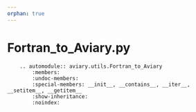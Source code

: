 ```yaml
---
orphan: true
---
```


# Fortran_to_Aviary.py

```{eval-rst}
    .. automodule:: aviary.utils.Fortran_to_Aviary
        :members:
        :undoc-members:
        :special-members: __init__, __contains__, __iter__, __setitem__, __getitem__
        :show-inheritance:
        :noindex:
```
